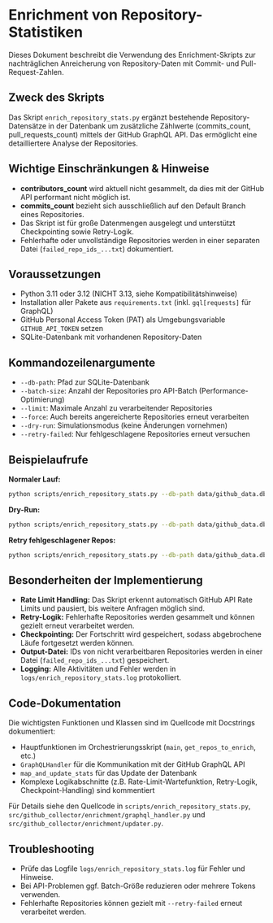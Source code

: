 # Enrichment von Repository-Statistiken

Dieses Dokument beschreibt die Verwendung des Enrichment-Skripts zur nachträglichen Anreicherung von Repository-Daten mit Commit- und Pull-Request-Zahlen.

## Zweck des Skripts
Das Skript `enrich_repository_stats.py` ergänzt bestehende Repository-Datensätze in der Datenbank um zusätzliche Zählwerte (commits_count, pull_requests_count) mittels der GitHub GraphQL API. Das ermöglicht eine detailliertere Analyse der Repositories.

## Wichtige Einschränkungen & Hinweise
- **contributors_count** wird aktuell nicht gesammelt, da dies mit der GitHub API performant nicht möglich ist.
- **commits_count** bezieht sich ausschließlich auf den Default Branch eines Repositories.
- Das Skript ist für große Datenmengen ausgelegt und unterstützt Checkpointing sowie Retry-Logik.
- Fehlerhafte oder unvollständige Repositories werden in einer separaten Datei (`failed_repo_ids_...txt`) dokumentiert.

## Voraussetzungen
- Python 3.11 oder 3.12 (NICHT 3.13, siehe Kompatibilitätshinweise)
- Installation aller Pakete aus `requirements.txt` (inkl. `gql[requests]` für GraphQL)
- GitHub Personal Access Token (PAT) als Umgebungsvariable `GITHUB_API_TOKEN` setzen
- SQLite-Datenbank mit vorhandenen Repository-Daten

## Kommandozeilenargumente
- `--db-path`: Pfad zur SQLite-Datenbank
- `--batch-size`: Anzahl der Repositories pro API-Batch (Performance-Optimierung)
- `--limit`: Maximale Anzahl zu verarbeitender Repositories
- `--force`: Auch bereits angereicherte Repositories erneut verarbeiten
- `--dry-run`: Simulationsmodus (keine Änderungen vornehmen)
- `--retry-failed`: Nur fehlgeschlagene Repositories erneut versuchen

## Beispielaufrufe
**Normaler Lauf:**
```bash
python scripts/enrich_repository_stats.py --db-path data/github_data.db --batch-size 50 --limit 200
```
**Dry-Run:**
```bash
python scripts/enrich_repository_stats.py --db-path data/github_data.db --dry-run
```
**Retry fehlgeschlagener Repos:**
```bash
python scripts/enrich_repository_stats.py --db-path data/github_data.db --retry-failed
```

## Besonderheiten der Implementierung
- **Rate Limit Handling:** Das Skript erkennt automatisch GitHub API Rate Limits und pausiert, bis weitere Anfragen möglich sind.
- **Retry-Logik:** Fehlerhafte Repositories werden gesammelt und können gezielt erneut verarbeitet werden.
- **Checkpointing:** Der Fortschritt wird gespeichert, sodass abgebrochene Läufe fortgesetzt werden können.
- **Output-Datei:** IDs von nicht verarbeitbaren Repositories werden in einer Datei (`failed_repo_ids_...txt`) gespeichert.
- **Logging:** Alle Aktivitäten und Fehler werden in `logs/enrich_repository_stats.log` protokolliert.

## Code-Dokumentation
Die wichtigsten Funktionen und Klassen sind im Quellcode mit Docstrings dokumentiert:
- Hauptfunktionen im Orchestrierungsskript (`main`, `get_repos_to_enrich`, etc.)
- `GraphQLHandler` für die Kommunikation mit der GitHub GraphQL API
- `map_and_update_stats` für das Update der Datenbank
- Komplexe Logikabschnitte (z.B. Rate-Limit-Wartefunktion, Retry-Logik, Checkpoint-Handling) sind kommentiert

Für Details siehe den Quellcode in `scripts/enrich_repository_stats.py`, `src/github_collector/enrichment/graphql_handler.py` und `src/github_collector/enrichment/updater.py`.

## Troubleshooting
- Prüfe das Logfile `logs/enrich_repository_stats.log` für Fehler und Hinweise.
- Bei API-Problemen ggf. Batch-Größe reduzieren oder mehrere Tokens verwenden.
- Fehlerhafte Repositories können gezielt mit `--retry-failed` erneut verarbeitet werden.
